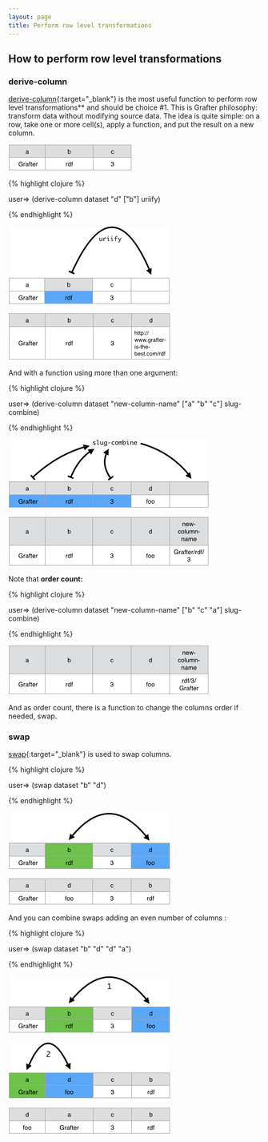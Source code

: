 ```yaml
---
layout: page
title: Perform row level transformations
---
```


## How to perform row level transformations

### derive-column

[derive-column](http://api.grafter.org/0.2/grafter.tabular.html#var-derive-column){:target="_blank"} is the most useful function to perform row level transformations** and should be choice #1. This is Grafter philosophy: transform data without modifying source data.
The idea is quite simple: on a row, take one or more cell(s), apply a function, and put the result on a new column.

![Data Screenshot](/assets/210_convert_cell_level_values_0.png)

{% highlight clojure %}

user=> (derive-column dataset "d" ["b"] uriify)

{% endhighlight %}

![Data Screenshot](/assets/220_row_level_transformations_1.png)


![Data Screenshot](/assets/220_row_level_transformations_2.png)


And with a function using more than one argument:

{% highlight clojure %}

user=> (derive-column dataset "new-column-name" ["a" "b" "c"] slug-combine)

{% endhighlight %}

![Data Screenshot](/assets/220_row_level_transformations_3.png)


![Data Screenshot](/assets/220_row_level_transformations_4.png)

Note that **order count:**

{% highlight clojure %}

user=> (derive-column dataset "new-column-name" ["b" "c" "a"] slug-combine)

{% endhighlight %}

![Data Screenshot](/assets/220_row_level_transformations_42.png)

And as order count, there is a function to change the columns order if needed, swap.

### swap

[swap](http://api.grafter.org/0.2/grafter.tabular.html#var-swap){:target="_blank"} is used to swap columns.

{% highlight clojure %}

user=> (swap dataset "b" "d")

{% endhighlight %}

![Data Screenshot](/assets/220_row_level_transformations_5.png)


![Data Screenshot](/assets/220_row_level_transformations_6.png)

And you can combine swaps adding an even number of columns :

{% highlight clojure %}

user=> (swap dataset "b" "d" "d" "a")

{% endhighlight %}

![Data Screenshot](/assets/220_row_level_transformations_7.png)


![Data Screenshot](/assets/220_row_level_transformations_8.png)


![Data Screenshot](/assets/220_row_level_transformations_9.png)
